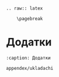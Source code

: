 ```{eval-rst}

.. raw:: latex

    \pagebreak

```

# Додатки

```{toctree}
:caption: Додатки

appendex/ukladachi
```
